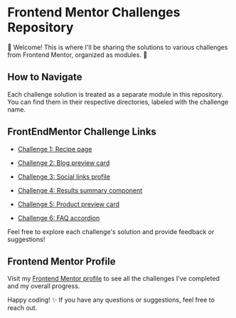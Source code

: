 # Frontend Mentor Challenges Repository

👋 Welcome! This is where I'll be sharing the solutions to various challenges from Frontend Mentor, organized as modules. 🚀

## How to Navigate

Each challenge solution is treated as a separate module in this repository. You can find them in their respective directories, labeled with the challenge name.

## FrontEndMentor Challenge Links

- [Challenge 1: Recipe page](https://www.frontendmentor.io/solutions/responsive-recipe-page-using-css-flexbox-and-media-queries-uoZIWuxtG2)

- [Challenge 2: Blog preview card](https://www.frontendmentor.io/solutions/responsive-blog-preview-card-with-css-grid-aFqhBh3WdL)

- [Challenge 3: Social links profile](https://www.frontendmentor.io/solutions/social-links-profile-using-css-grid-4V-Rm2jCWm)

- [Challenge 4: Results summary component](https://www.frontendmentor.io/solutions/responsive-results-summary-component-with-javascript-CeWtamDJrH)

- [Challenge 5: Product preview card](https://www.frontendmentor.io/challenges/product-preview-card-component-GO7UmttRfa/hub)

- [Challenge 6: FAQ accordion](https://www.frontendmentor.io/solutions/faq-accordion-using-javascript-cQ5hwFsGTE)


Feel free to explore each challenge's solution and provide feedback or suggestions!

## Frontend Mentor Profile
Visit my [Frontend Mentor profile](https://www.frontendmentor.io/profile/NataMellado) to see all the challenges I've completed and my overall progress.

Happy coding! ✨ If you have any questions or suggestions, feel free to reach out. 
